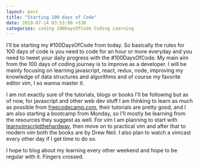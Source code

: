 ```yaml
---
layout: post
title: "Starting 100 days of Code"
date: 2019-07-14 03:53:00 +530
categories: coding 100DaysOfCode Coding Learning
---
```


I'll be starting my #100DaysOfCode from today. So basically
the rules for 100 days of code is you need to code for an hour or more everyday and
you need to tweet your daily progress with the #100DaysOfCode. My main aim from the 100
days of coding journey is to improve as a developer. I will be mainly focusing on learning
javascript, react, redux, node, improving my knowledge of data structures and algorithms
and of course my favorite editor vim, I so wanna master it.

I am not exactly sure of the tutorials, blogs or books I'll be following but as of now,
for javascript and other web dev stuff I am thinking to learn as much as possible from [freecodecamp.com](), 
their tutorials are pretty good, and I am also starting a bootcamp from Monday, so I'll mostly 
be learning from the resources they suggest as well. 
For vim I am planning to start with [learnvimscriptthehardway](http://learnvimscriptthehardway.stevelosh.com/), then move on to practical vim and 
after that to modern vim both the books are by Drew Neil. I also plan to watch a vimcast every other day
if I get time to do so.

I hope to blog about my learning every other weekend and hope to be regular with it. Fingers crossed.
